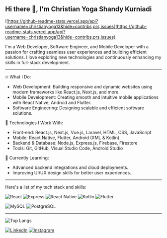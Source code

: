 ## Hi there 👋, I'm Christian Yoga Shandy Kurniadi

![https://github-readme-stats.vercel.app/api?username=christianyoga13&hide=contribs,prs,issues](https://github-readme-stats.vercel.app/api?username=christianyoga13&hide=contribs,prs,issues)


I'm a Web Developer, Software Engineer, and Mobile Developer with a passion for crafting seamless user experiences and building efficient solutions. I love exploring new technologies and continuously enhancing my skills in full-stack development.

---

🔥 What I Do:
- Web Development: Building responsive and dynamic websites using modern frameworks like React.js, Next.js, and more.
- Mobile Development: Creating smooth and intuitive mobile applications with React Native, Android and Flutter.
- Software Engineering: Designing scalable and efficient software solutions.

🔧 Technologies I Work With:
- Front-end: React.js, Next.js, Vue.js, Laravel, HTML, CSS, JavaScript
- Mobile: React Native, Flutter, Android (XML & Kotlin)
- Backend & Database: Node.js, Express.js, Firebase, Firestore
- Tools: Git, GitHub, Visual Studio Code, Android Studio

🌱 Currently Learning:
- Advanced backend integrations and cloud deployments.
- Improving UI/UX design skills for better user experiences.

---

Here's a list of my tech stack and skills:


![React](https://img.shields.io/badge/-React-blue?style=for-the-badge)
![Express](https://img.shields.io/badge/-Express-green?style=for-the-badge)
![React Native](https://img.shields.io/badge/-react_native-blue?style=for-the-badge)
![Kotlin](https://img.shields.io/badge/-Kotlin-7F52FF?style=for-the-badge)
![Flutter](https://img.shields.io/badge/-Flutter-purple?style=for-the-badge)

![MySQL](https://img.shields.io/badge/-mysql-white?style=for-the-badge)
![PostgreSQL](https://img.shields.io/badge/-postgresql-lightblue?style=for-the-badge)

---

![Top Langs](https://github-readme-stats.vercel.app/api/top-langs/?username=christianyoga13&layout=compact)


[![LinkedIn](https://cdn2.iconfinder.com/data/icons/social-media-2285/512/1_Linkedin_unofficial_colored_svg-48.png)](https://www.linkedin.com/in/christianyogask/)
[![Instagram](https://cdn2.iconfinder.com/data/icons/social-media-applications/64/social_media_applications_3-instagram-48.png)](https://www.instagram.com/christianysk13/)
